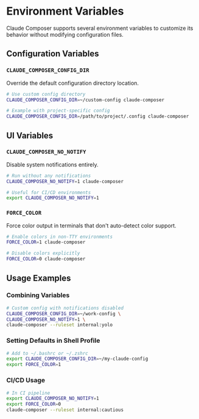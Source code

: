 # Environment Variables

Claude Composer supports several environment variables to customize its behavior without modifying configuration files.

## Configuration Variables

### `CLAUDE_COMPOSER_CONFIG_DIR`

Override the default configuration directory location.

```bash
# Use custom config directory
CLAUDE_COMPOSER_CONFIG_DIR=~/custom-config claude-composer

# Example with project-specific config
CLAUDE_COMPOSER_CONFIG_DIR=/path/to/project/.config claude-composer
```

## UI Variables

### `CLAUDE_COMPOSER_NO_NOTIFY`

Disable system notifications entirely.

```bash
# Run without any notifications
CLAUDE_COMPOSER_NO_NOTIFY=1 claude-composer

# Useful for CI/CD environments
export CLAUDE_COMPOSER_NO_NOTIFY=1
```

### `FORCE_COLOR`

Force color output in terminals that don't auto-detect color support.

```bash
# Enable colors in non-TTY environments
FORCE_COLOR=1 claude-composer

# Disable colors explicitly
FORCE_COLOR=0 claude-composer
```

## Usage Examples

### Combining Variables

```bash
# Custom config with notifications disabled
CLAUDE_COMPOSER_CONFIG_DIR=~/work-config \
CLAUDE_COMPOSER_NO_NOTIFY=1 \
claude-composer --ruleset internal:yolo
```

### Setting Defaults in Shell Profile

```bash
# Add to ~/.bashrc or ~/.zshrc
export CLAUDE_COMPOSER_CONFIG_DIR=~/my-claude-config
export FORCE_COLOR=1
```

### CI/CD Usage

```bash
# In CI pipeline
export CLAUDE_COMPOSER_NO_NOTIFY=1
export FORCE_COLOR=0
claude-composer --ruleset internal:cautious
```
